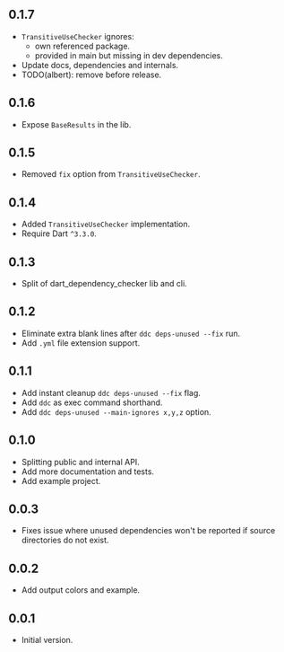 ## 0.1.7

- `TransitiveUseChecker` ignores:
    - own referenced package.
    - provided in main but missing in dev dependencies.
- Update docs, dependencies and internals.
- TODO(albert): remove before release.

## 0.1.6

- Expose `BaseResults` in the lib.

## 0.1.5

- Removed `fix` option from `TransitiveUseChecker`.

## 0.1.4

- Added `TransitiveUseChecker` implementation.
- Require Dart `^3.3.0`.

## 0.1.3

- Split of dart_dependency_checker lib and cli.

## 0.1.2

- Eliminate extra blank lines after `ddc deps-unused --fix` run.
- Add `.yml` file extension support.

## 0.1.1

- Add instant cleanup `ddc deps-unused --fix` flag.
- Add `ddc` as exec command shorthand.
- Add `ddc deps-unused --main-ignores x,y,z` option.

## 0.1.0

- Splitting public and internal API.
- Add more documentation and tests.
- Add example project.

## 0.0.3

- Fixes issue where unused dependencies won't be reported if source directories do not exist.

## 0.0.2

- Add output colors and example.

## 0.0.1

- Initial version.
